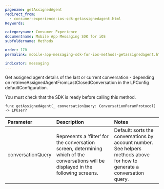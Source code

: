 ```yaml
---
pagename: getAssignedAgent
redirect_from:
  - consumer-experience-ios-sdk-getassignedagent.html
Keywords:

categoryname: Consumer Experience
documentname: Mobile App Messaging SDK for iOS
subfoldername: Methods

order: 170
permalink: mobile-app-messaging-sdk-for-ios-methods-getassignedagent.html

indicator: messaging
---
```


Get assigned agent details of the last or current conversation - depending on retrieveAssignedAgentFromLastClosedConversation in the LPConfig defaultConfiguration. 

You must check that the SDK is ready before calling this method.

`func getAssignedAgent(_ conversationQuery: ConversationParamProtocol) -> LPUser?`

| Parameter | Description | Notes |
| :--- | :--- | :--- |
| conversationQuery | Represents a 'filter’ for the conversation screen, determining which of the conversations will be displayed in the following screens. | Default: sorts the conversations by account number. <br> See helpers methods above for how to generate a conversation query. |